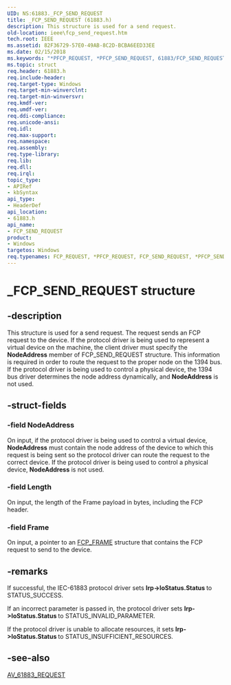 ```yaml
---
UID: NS:61883._FCP_SEND_REQUEST
title: _FCP_SEND_REQUEST (61883.h)
description: This structure is used for a send request.
old-location: ieee\fcp_send_request.htm
tech.root: IEEE
ms.assetid: 82F36729-57E0-49AB-8C2D-BCBA6EED33EE
ms.date: 02/15/2018
ms.keywords: "*PFCP_REQUEST, *PFCP_SEND_REQUEST, 61883/FCP_SEND_REQUEST, 61883/PFCP_SEND_REQUEST, FCP_REQUEST, FCP_SEND_REQUEST, FCP_SEND_REQUEST structure [Buses], IEEE.fcp_send_request, PFCP_SEND_REQUEST, PFCP_SEND_REQUEST structure pointer [Buses], _FCP_SEND_REQUEST"
ms.topic: struct
req.header: 61883.h
req.include-header: 
req.target-type: Windows
req.target-min-winverclnt: 
req.target-min-winversvr: 
req.kmdf-ver: 
req.umdf-ver: 
req.ddi-compliance: 
req.unicode-ansi: 
req.idl: 
req.max-support: 
req.namespace: 
req.assembly: 
req.type-library: 
req.lib: 
req.dll: 
req.irql: 
topic_type:
- APIRef
- kbSyntax
api_type:
- HeaderDef
api_location:
- 61883.h
api_name:
- FCP_SEND_REQUEST
product:
- Windows
targetos: Windows
req.typenames: FCP_REQUEST, *PFCP_REQUEST, FCP_SEND_REQUEST, *PFCP_SEND_REQUEST
---
```


# _FCP_SEND_REQUEST structure


## -description


This structure is used for a send request. The  request sends an FCP request to the device. If the protocol driver is being used to represent a virtual device on the machine, the client driver must specify the <b>NodeAddress</b> member of FCP_SEND_REQUEST structure. This information is required in order to route the request to the proper node on the 1394 bus. If the protocol driver is being used to control a physical device, the 1394 bus driver determines the node address dynamically, and <b>NodeAddress</b> is not used.


## -struct-fields




### -field NodeAddress

On input, if the protocol driver is being used to control a virtual device, <b>NodeAddress</b> must contain the node address of the device to which this request is being sent so the protocol driver can route the request to the correct device. If the protocol driver is being used to control a physical device, <b>NodeAddress</b> is not used.


### -field Length

On input, the length of the Frame payload in bytes, including the FCP header.


### -field Frame

On input, a pointer to an <a href="https://docs.microsoft.com/windows-hardware/drivers/ddi/content/61883/ns-61883-_fcp_frame">FCP_FRAME</a> structure that contains the FCP request to send to the device.


## -remarks



If successful, the IEC-61883 protocol driver sets <b>Irp->IoStatus.Status </b>to STATUS_SUCCESS. 

If an incorrect parameter is passed in, the protocol driver sets <b>Irp->IoStatus.Status </b>to STATUS_INVALID_PARAMETER.

If the protocol driver is unable to allocate resources, it sets <b>Irp->IoStatus.Status </b>to STATUS_INSUFFICIENT_RESOURCES.




## -see-also




<a href="https://docs.microsoft.com/windows-hardware/drivers/ddi/content/61883/ns-61883-_av_61883_request">AV_61883_REQUEST</a>
 

 

